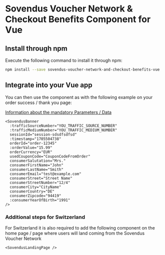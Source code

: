 # Sovendus Voucher Network & Checkout Benefits Component for Vue

## Install through npm

Execute the following command to install it through npm:

```bash
npm install --save sovendus-voucher-network-and-checkout-benefits-vue
```

## Integrate into your Vue app

You can then use the component as with the following example on your order success / thank you page:

[Information about the mandatory Parameters / Data](https://developer-hub.sovendus.com/Voucher-Network-Checkout-Benefits/Parameter)

```vue
<SovendusBanner
  :trafficSourceNumber="YOU_TRAFFIC_SOURCE_NUMBER"
  :trafficMediumNumber="YOU_TRAFFIC_MEDIUM_NUMBER"
  sessionId="session-sdsdfsdfsd"
  :timestamp="1705504738"
  orderId="order-12345"
  :orderValue="15.99"
  orderCurrency="EUR"
  usedCouponCode="CouponCodeFromOrder"
  consumerSalutation="Mrs."
  consumerFirstName="John"
  consumerLastName="Smith"
  consumerEmail="test@example.com"
  consumerStreet="Street Name"
  consumerStreetNumber="12/4"
  consumerCity="CityName"
  consumerCountry="DE"
  consumerZipcode="94419"
  :consumerYearOfBirth="1991"
/>
```

### Additional steps for Switzerland

For Switzerland it is also required to add the following component on the home page / page where users will land coming from the Sovendus Voucher Network

```vue
<SovendusLandingPage />
```
